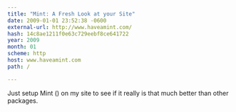 ```yaml
---
title: "Mint: A Fresh Look at your Site"
date: 2009-01-01 23:52:38 -0600
external-url: http://www.haveamint.com/
hash: 14c8ae1211f0e63c729eebf8ce641722
year: 2009
month: 01
scheme: http
host: www.haveamint.com
path: /

---
```


Just setup Mint () on my site to see if it really is that much better than other packages.
